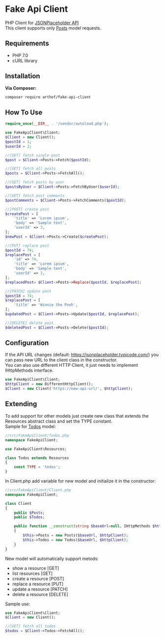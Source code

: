 Fake Api Client
===============

PHP Client for [JSONPlaceholder API]( https://jsonplaceholder.typicode.com/)  
This client supports only [Posts](https://jsonplaceholder.typicode.com/posts) model requests.

Requirements
------------
- PHP 7.0
- cURL library

Installation
------------

**Via Composer:**

```bash
composer require arthof/fake-api-client
```

How To Use
----------

```php
require_once(__DIR__ . '/vendor/autoload.php');

use FakeApiClient\Client;
$Client = new Client();
$postId = 1;
$userId = 2;

//[GET] fetch single post 
$post = $Client->Posts->Fetch($postId);

//[GET] fetch all posts
$posts = $Client->Posts->FetchAll();

//[GET] fetch posts by user
$postsByUser = $Client->Posts->FetchByUser($userId);

//[GET] fetch post comments
$postComments = $Client->Posts->FetchComments($postId);

//[POST] create post
$createPost = [
    'title' => 'Lorem ipsum',
    'body' => 'Sample text',
    'userId' => 3,
];
$newPost = $Client->Posts->Create($createPost);

//[PUT] replace post
$postId = 74;
$replacePost = [
    'id' => 74,
    'title' => 'Lorem ipsum',
    'body' => 'Sample text',
    'userId' => 3,
];
$replacedPost= $Client->Posts->Replace($postId, $replacePost);

//[PATCH] update post
$postId = 74;
$replacePost = [
    'title' => 'Winnie the Pooh',
];
$updatedPost = $Client->Posts->Update($postId, $replacePost);

//[DELETE] delete post
$deletedPost = $Client->Posts->Delete($postId);
```

Configuration
----------
If the API URL changes (default: https://jsonplaceholder.typicode.com/) you can pass new URL to the client class in the constructor.  
You can also use different HTTP Client, it just needs to implement IHttpMethods interface.

```php
use FakeApiClient\Client;
$httpClient = new DifferentHttpClient();
$Client = new Client('https://new-api-url/', $httpClient);

```

Extending
----------

To add support for other models just create new class that extends the Resources abstract class and set the TYPE constant.  
Sample for [Todos](https://jsonplaceholder.typicode.com/todos) model:

```php
//src/FakeApiClient/Todos.php
namespace FakeApiClient;

use FakeApiClient\Resources;

class Todos extends Resources
{
    const TYPE = 'todos';
}
```

In Client.php add variable for new model and initialize it in the constructor:

```php
//src/FakeApiClient/Client.php
namespace FakeApiClient;

class Client
{
    public $Posts;
    public $Todos;

    public function __construct(string $baseUrl=null, IHttpMethods $httpClient=null)
    {
        $this->Posts = new Posts($baseUrl, $httpClient);
        $this->Todos = new Todos($baseUrl, $httpClient);
    }
}
```

New model will automatically support metods: 
* show a resource [GET]
* list resources [GET]
* create a resource [POST]
* replace a resource [PUT]
* update a resource [PATCH]
* delete a resource [DELETE]

Sample use:
```php
use FakeApiClient\Client;
$Client = new Client();

//[GET] fetch all todos
$todos = $Client->Todos->FetchAll();
```





